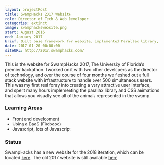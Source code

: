 ```yaml
---
layout: projectPost
title: SwampHacks 2017 Website
role: Director of Tech & Web Developer
categories: extinct
image: swamphackswebsite.png
start: August 2016
end: January 2017
brief: Built base framework for website, implemented Parallax library, and managed backend system.
date: 2017-01-20 00:00:00
siteURL: http://2017.swamphacks.com/
---
```

This is the website for SwampHacks 2017, The University of Florida's premier hackathon. I worked on it with two other developers as the director of technology, and over the course of four months we fleshed out a full stack website with infrastructure to handle over 500 simultaneous users. This was my first real foray into creating a very attractive user interface, and spent many hours implementing the parallax library and CSS animations that allows you visually see all of the animals represented in the swamp.

### Learning Areas
* Front end development
* Using a BaaS (Firebase)
* Javascript, lots of Javascript

### Status
SwampHacks has a new website for the 2018 iteration, which can be located [here](http://2018.swamphacks.com/public/index.html). The old 2017 website is still available [here](http://2017.swamphacks.com/)
